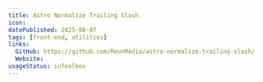 ```yaml
---
title: Astro Normalize Trailing Slash
icon:
datePublished: 2025-08-07
tags: [front-end, utilities]
links:
  GitHub: https://github.com/ReunMedia/astro-normalize-trailing-slash/
  Website:
usageStatus: inToolbox
---
```

